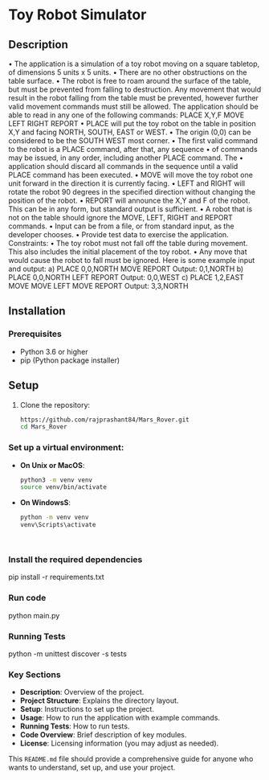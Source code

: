 # Toy Robot Simulator

## Description

• The application is a simulation of a toy robot moving on a square tabletop, of
dimensions 5 units x 5 units.
• There are no other obstructions on the table surface.
• The robot is free to roam around the surface of the table, but must be prevented
from falling to destruction. Any movement that would result in the robot falling from
the table must be prevented, however further valid movement commands must still
be allowed.
The application should be able to read in any one of the following commands:
PLACE X,Y,F
MOVE
LEFT
RIGHT
REPORT
• PLACE will put the toy robot on the table in position X,Y and facing NORTH, SOUTH,
EAST or WEST.
• The origin (0,0) can be considered to be the SOUTH WEST most corner.
• The first valid command to the robot is a PLACE command, after that, any sequence
• of commands may be issued, in any order, including another PLACE command. The
• application should discard all commands in the sequence until a valid PLACE command
has been executed.
• MOVE will move the toy robot one unit forward in the direction it is currently facing.
• LEFT and RIGHT will rotate the robot 90 degrees in the specified direction without
changing the position of the robot.
• REPORT will announce the X,Y and F of the robot. This can be in any form, but standard
output is sufficient.
• A robot that is not on the table should ignore the MOVE, LEFT, RIGHT and REPORT
commands.
• Input can be from a file, or from standard input, as the developer chooses.
• Provide test data to exercise the application.
Constraints:
• The toy robot must not fall off the table during movement. This also includes the
initial placement of the toy robot.
• Any move that would cause the robot to fall must be ignored.
Here is some example input and output:
a)
PLACE 0,0,NORTH
MOVE
REPORT
Output: 0,1,NORTH
b)
PLACE 0,0,NORTH
LEFT
REPORT
Output: 0,0,WEST
c)
PLACE 1,2,EAST
MOVE
MOVE
LEFT
MOVE
REPORT
Output: 3,3,NORTH

## Installation

### Prerequisites

- Python 3.6 or higher
- pip (Python package installer)


## Setup

1. Clone the repository:
   ```sh
   https://github.com/rajprashant84/Mars_Rover.git
   cd Mars_Rover

### Set up a virtual environment:

- **On Unix or MacOS**:
  ```sh
  python3 -m venv venv
  source venv/bin/activate

- **On WindowsS**:
  ```sh
  python -m venv venv
  venv\Scripts\activate




### Install the required dependencies

pip install -r requirements.txt

### Run code
python main.py 

###  Running Tests

python -m unittest discover -s tests



### Key Sections

- **Description**: Overview of the project.
- **Project Structure**: Explains the directory layout.
- **Setup**: Instructions to set up the project.
- **Usage**: How to run the application with example commands.
- **Running Tests**: How to run tests.
- **Code Overview**: Brief description of key modules.
- **License**: Licensing information (you may adjust as needed).

This `README.md` file should provide a comprehensive guide for anyone who wants to understand, set up, and use your project.




